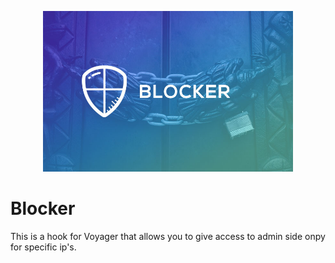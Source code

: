 <p align="center">
<img width="400" src="/cover.jpg?raw=true">
</p>




# Blocker
This is a hook for Voyager that allows you to give access to admin side onpy for specific ip's.
